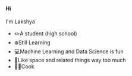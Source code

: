 #### Hi
I'm Lakshya
- ✏️A student (high school)
- ❄️Still Learning
- 💻Machine Learning and Data Science is fun
- 🌃Like space and related things way too much
- 🧑‍🍳Cook
